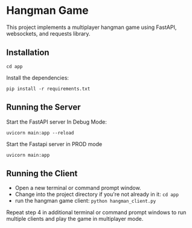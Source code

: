 # Hangman Game

This project implements a multiplayer hangman game using FastAPI, websockets, and requests library.

## Installation

`cd app`

Install the dependencies:

`pip install -r requirements.txt`

## Running the Server

Start the FastAPI server In Debug Mode:

`uvicorn main:app --reload`

Start the Fastapi server in PROD mode

`uvicorn main:app`

## Running the Client
- Open a new terminal or command prompt window.
- Change into the project directory if you're not already in it:
  `cd app`
- run the hangman game client:
 `python hangman_client.py`

Repeat step 4 in additional terminal or command prompt windows to run multiple clients and play the game in multiplayer mode.